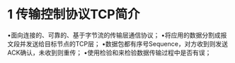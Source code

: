 
# 1 传输控制协议TCP简介

•面向连接的、可靠的、基于字节流的传输层通信协议；
•将应用的数据分割成报文段并发送给目标节点的TCP层；
•数据包都有序号Sequence，对方收到则发送ACK确认，未收到则重传；
•使用检验和来检验数据传输过程中是否有误；














